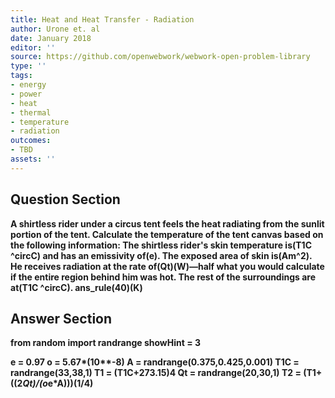 ```yaml
---
title: Heat and Heat Transfer - Radiation
author: Urone et. al
date: January 2018
editor: ''
source: https://github.com/openwebwork/webwork-open-problem-library
type: ''
tags:
- energy
- power
- heat
- thermal
- temperature
- radiation
outcomes:
- TBD
assets: ''
---
```


## Question Section 

<b>
A shirtless rider under a circus tent feels the heat radiating from the sunlit portion of the tent. Calculate the temperature of the tent canvas based on the following information: The shirtless rider's skin temperature is(T1C ^circC) and has an emissivity of(e). The exposed area of skin is(Am^2). He receives radiation at the rate of(Qt)(W)—half what you would calculate if the entire region behind him was hot. The rest of the surroundings are at(T1C ^circC).
ans_rule(40)(K)


## Answer Section

from random import randrange
showHint = 3

e = 0.97
o = 5.67*(10**-8)
A = randrange(0.375,0.425,0.001)
T1C = randrange(33,38,1)
T1 = (T1C+273.15)**4
Qt = randrange(20,30,1)
T2 = (T1+((2*Qt)/(o*e*A)))**(1/4)